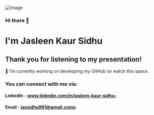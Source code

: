 ![image](https://github.com/Jassidhu1/Jassidhu1/assets/156096791/0bccdf8b-7327-4017-8927-74e871af0e8f)

### Hi there 👋
# I'm Jasleen Kaur Sidhu

## Thank you for listening to my presentation!
🔭 I’m currently working on developing my GitHub so watch this space.

### You can connect with me via:
#### LinkedIn - www.linkedin.com/in/jasleen-kaur-sidhu-
#### Email - jassidhu991@gmail.come.
